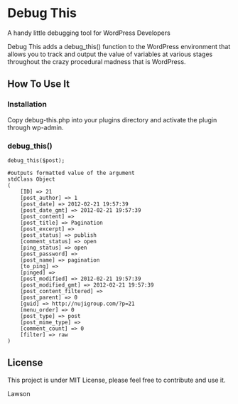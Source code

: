 Debug This
==========

A handy little debugging tool for WordPress Developers

Debug This adds a debug_this() function to the WordPress environment that allows you to track and output the value of variables at various stages throughout the crazy procedural madness that is WordPress. 



How To Use It
-------------


### Installation

Copy debug-this.php into your plugins directory and activate the plugin through wp-admin.


### debug_this()

    debug_this($post);
    
    #outputs formatted value of the argument
    stdClass Object
    (
        [ID] => 21
        [post_author] => 1
        [post_date] => 2012-02-21 19:57:39
        [post_date_gmt] => 2012-02-21 19:57:39
        [post_content] => 
        [post_title] => Pagination
        [post_excerpt] => 
        [post_status] => publish
        [comment_status] => open
        [ping_status] => open
        [post_password] => 
        [post_name] => pagination
        [to_ping] => 
        [pinged] => 
        [post_modified] => 2012-02-21 19:57:39
        [post_modified_gmt] => 2012-02-21 19:57:39
        [post_content_filtered] => 
        [post_parent] => 0
        [guid] => http://nujigroup.com/?p=21
        [menu_order] => 0
        [post_type] => post
        [post_mime_type] => 
        [comment_count] => 0
        [filter] => raw
    )

License
-------

This project is under MIT License, please feel free to contribute and use it.

Lawson
